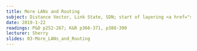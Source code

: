 ```yaml
---
title: More LANs and Routing
subject: Distance Vector, Link State, SDN; start of layering <a href="slides/04-Internet-Model-and-Layers.pdf">(slides here).</a>
date: 2019-1-22
readings: P&D p252-267; K&R p366-371, p388-390
lecturer: Sherry
slides: 03-More_LANs_and_Routing
---
```


